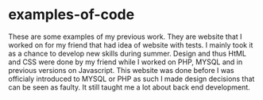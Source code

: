 # examples-of-code
These are some examples of my previous work. They are website that I worked on for my friend that had idea of website with tests. I mainly took it as a chance to develop new skills during summer.
Design and thus HtML and CSS were done by my friend while I worked on PHP, MYSQL and in previous versions on Javascript.
This website was done before I was officialy introduced to MYSQL or PHP as such I made design decisions that can be seen as faulty. It still taught me a lot about back end development. 
